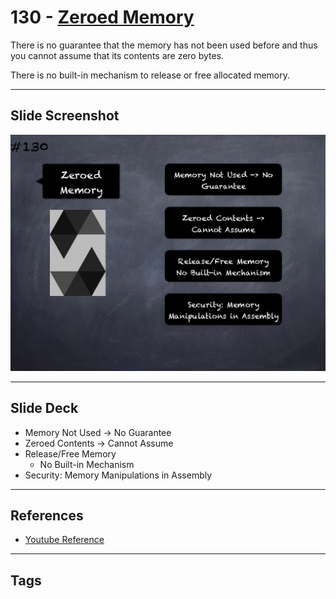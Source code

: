 # 130 - [Zeroed Memory](Zeroed%20Memory.md)
There is no guarantee that the memory has not been used before and thus you cannot assume that its contents are zero bytes. 

There is no built-in mechanism to release or free allocated memory.

___
## Slide Screenshot
![130.png](../images/solidity201/130.png)
___
## Slide Deck
- Memory Not Used -> No Guarantee
- Zeroed Contents -> Cannot Assume
- Release/Free Memory
	- No Built-in Mechanism
- Security: Memory Manipulations in Assembly
___
## References
- [Youtube Reference](https://youtu.be/TqMIbouwePE?t=854)
___
## Tags
